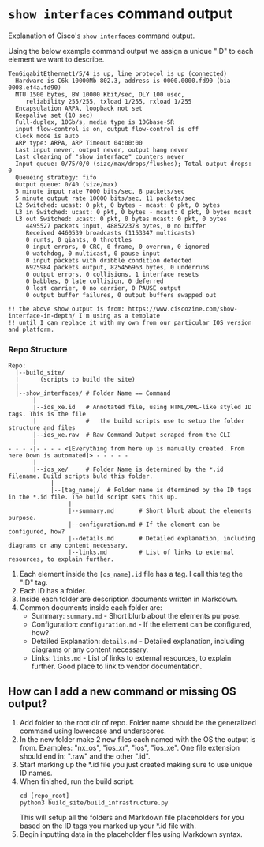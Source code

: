 # `show interfaces` command output
Explanation of Cisco's `show interfaces` command output.

Using the below example command output we assign a unique "ID" to each element we want to describe.
```
TenGigabitEthernet1/5/4 is up, line protocol is up (connected)
  Hardware is C6k 10000Mb 802.3, address is 0000.0000.fd90 (bia 0008.ef4a.fd90)
  MTU 1500 bytes, BW 10000 Kbit/sec, DLY 100 usec,
     reliability 255/255, txload 1/255, rxload 1/255
  Encapsulation ARPA, loopback not set
  Keepalive set (10 sec)
  Full-duplex, 10Gb/s, media type is 10Gbase-SR
  input flow-control is on, output flow-control is off
  Clock mode is auto
  ARP type: ARPA, ARP Timeout 04:00:00
  Last input never, output never, output hang never
  Last clearing of "show interface" counters never
  Input queue: 0/75/0/0 (size/max/drops/flushes); Total output drops: 0
  Queueing strategy: fifo
  Output queue: 0/40 (size/max)
  5 minute input rate 7000 bits/sec, 8 packets/sec
  5 minute output rate 10000 bits/sec, 11 packets/sec
  L2 Switched: ucast: 0 pkt, 0 bytes - mcast: 0 pkt, 0 bytes
  L3 in Switched: ucast: 0 pkt, 0 bytes - mcast: 0 pkt, 0 bytes mcast
  L3 out Switched: ucast: 0 pkt, 0 bytes mcast: 0 pkt, 0 bytes
     4495527 packets input, 488522378 bytes, 0 no buffer
     Received 4460539 broadcasts (1153347 multicasts)
     0 runts, 0 giants, 0 throttles
     0 input errors, 0 CRC, 0 frame, 0 overrun, 0 ignored
     0 watchdog, 0 multicast, 0 pause input
     0 input packets with dribble condition detected
     6925984 packets output, 825456963 bytes, 0 underruns
     0 output errors, 0 collisions, 1 interface resets
     0 babbles, 0 late collision, 0 deferred
     0 lost carrier, 0 no carrier, 0 PAUSE output
     0 output buffer failures, 0 output buffers swapped out

!! the above show output is from: https://www.ciscozine.com/show-interface-in-depth/ I'm using as a template
!! until I can replace it with my own from our particular IOS version and platform.
```

### Repo Structure
```
Repo:
  |--build_site/
  |      (scripts to build the site)
  |
  |--show_interfaces/ # Folder Name == Command
       |
       |--ios_xe.id   # Annotated file, using HTML/XML-like styled ID tags. This is the file
       |              #   the build scripts use to setup the folder structure and files
       |--ios_xe.raw  # Raw Command Output scraped from the CLI
       |
- - - -|- - - - <[Everything from here up is manually created. From here Down is automated]> - - - - -
       |
       |--ios_xe/     # Folder Name is determined by the *.id filename. Build scripts buld this folder.
            |
            |--[tag_name]/  # Folder name is dtermined by the ID tags in the *.id file. The build script sets this up.
                 |
                 |--summary.md       # Short blurb about the elements purpose.
                 |--configuration.md # If the element can be configured, how?
                 |--details.md       # Detailed explanation, including diagrams or any content necessary.
                 |--links.md         # List of links to external resources, to explain further.
```

1. Each element inside the `[os_name].id` file has a tag. I call this tag the "ID" tag.
2. Each ID has a folder.
3. Inside each folder are description documents written in Markdown.
4. Common documents inside each folder are:
   - Summary: `summary.md` - Short blurb about the elements purpose.
   - Configuration: `configuration.md` - If the element can be configured, how?
   - Detailed Explanation: `details.md` - Detailed explanation, including diagrams or any content necessary.
   - Links: `links.md` - List of links to external resources, to explain further. Good place to link to vendor documentation.

## How can I add a new command or missing OS output?
1. Add folder to the root dir of repo. Folder name should be the generalized command using lowercase and underscores.
2. In the new folder make 2 new files each named with the OS the output is from. Examples: "nx_os", "ios_xr", "ios", "ios_xe". One file extension should end in: ".raw" and the other ".id".
3. Start marking up the *.id file you just created making sure to use unique ID names.
4. When finished, run the build script:
   ```
   cd [repo_root]
   python3 build_site/build_infrastructure.py
   ```
   This will setup all the folders and Markdown file placeholders for you based on the ID tags you marked up your *.id file with.
5. Begin inputting data in the placeholder files using Markdown syntax.
